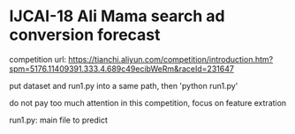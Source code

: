# IJCAI-18 Ali Mama search ad conversion forecast

competition url: https://tianchi.aliyun.com/competition/introduction.htm?spm=5176.11409391.333.4.689c49ecibWeRm&raceId=231647

put dataset and run1.py into a same path, then 'python run1.py'

do not pay too much attention in this competition, focus on feature extration

run1.py: main file to predict
